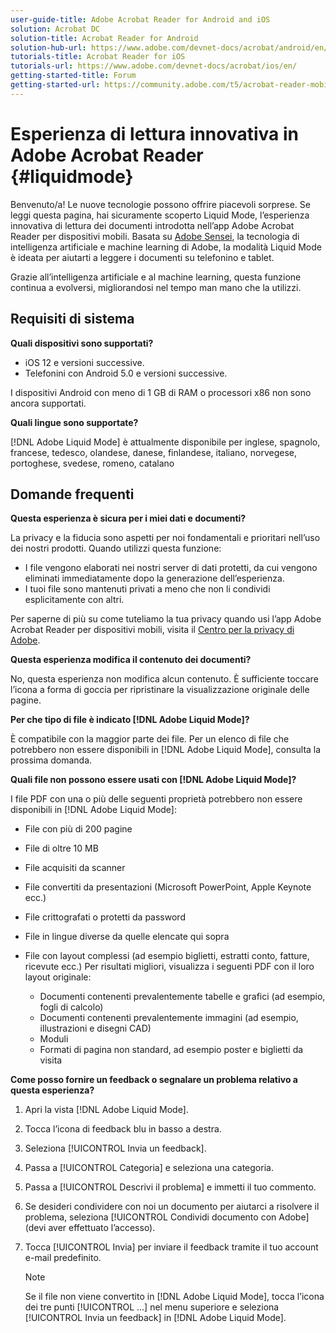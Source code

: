 ```yaml
---
user-guide-title: Adobe Acrobat Reader for Android and iOS
solution: Acrobat DC
solution-title: Acrobat Reader for Android
solution-hub-url: https://www.adobe.com/devnet-docs/acrobat/android/en/
tutorials-title: Acrobat Reader for iOS
tutorials-url: https://www.adobe.com/devnet-docs/acrobat/ios/en/
getting-started-title: Forum
getting-started-url: https://community.adobe.com/t5/acrobat-reader-mobile/bd-p/acrobat-reader-mobile?page=1&sort=latest_replies&filter=all
---
```


# Esperienza di lettura innovativa in Adobe Acrobat Reader {#liquidmode}

Benvenuto/a! Le nuove tecnologie possono offrire piacevoli sorprese. Se leggi questa pagina, hai sicuramente scoperto Liquid Mode, l’esperienza innovativa di lettura dei documenti introdotta nell’app Adobe Acrobat Reader per dispositivi mobili. Basata su [Adobe Sensei](https://www.adobe.com/it/sensei.html), la tecnologia di intelligenza artificiale e machine learning di Adobe, la modalità Liquid Mode è ideata per aiutarti a leggere i documenti su telefonino e tablet.

Grazie all’intelligenza artificiale e al machine learning, questa funzione continua a evolversi, migliorandosi nel tempo man mano che la utilizzi.

## Requisiti di sistema

**Quali dispositivi sono supportati?**

* iOS 12 e versioni successive.
* Telefonini con Android 5.0 e versioni successive. 

I dispositivi Android con meno di 1 GB di RAM o processori x86 non sono ancora supportati.

**Quali lingue sono supportate?**

[!DNL Adobe Liquid Mode] è attualmente disponibile per inglese, spagnolo, francese, tedesco, olandese, danese, finlandese, italiano, norvegese, portoghese, svedese, romeno, catalano

## Domande frequenti

**Questa esperienza è sicura per i miei dati e documenti?**

La privacy e la fiducia sono aspetti per noi fondamentali e prioritari nell’uso dei nostri prodotti. Quando utilizzi questa funzione:

* I file vengono elaborati nei nostri server di dati protetti, da cui vengono eliminati immediatamente dopo la generazione dell’esperienza.
* I tuoi file sono mantenuti privati a meno che non li condividi esplicitamente con altri.

Per saperne di più su come tuteliamo la tua privacy quando usi l’app Adobe Acrobat Reader per dispositivi mobili, visita il [Centro per la privacy di Adobe](https://www.adobe.com/it/privacy.html).

**Questa esperienza modifica il contenuto dei documenti?**

No, questa esperienza non modifica alcun contenuto. È sufficiente toccare l’icona a forma di goccia per ripristinare la visualizzazione originale delle pagine.

**Per che tipo di file è indicato [!DNL Adobe Liquid Mode]?**

È compatibile con la maggior parte dei file. Per un elenco di file che potrebbero non essere disponibili in [!DNL Adobe Liquid Mode], consulta la prossima domanda. 

**Quali file non possono essere usati con [!DNL Adobe Liquid Mode]?**

I file PDF con una o più delle seguenti proprietà potrebbero non essere disponibili in [!DNL Adobe Liquid Mode]:

* File con più di 200 pagine
* File di oltre 10 MB
* File acquisiti da scanner
* File convertiti da presentazioni (Microsoft PowerPoint, Apple Keynote ecc.)
* File crittografati o protetti da password
* File in lingue diverse da quelle elencate qui sopra
* File con layout complessi (ad esempio biglietti, estratti conto, fatture, ricevute ecc.) Per risultati migliori, visualizza i seguenti PDF con il loro layout originale:

    * Documenti contenenti prevalentemente tabelle e grafici (ad esempio, fogli di calcolo)
    * Documenti contenenti prevalentemente immagini (ad esempio, illustrazioni e disegni CAD)
    * Moduli
    * Formati di pagina non standard, ad esempio poster e biglietti da visita

**Come posso fornire un feedback o segnalare un problema relativo a questa esperienza?**

1. Apri la vista [!DNL Adobe Liquid Mode].
1. Tocca l’icona di feedback blu in basso a destra.
1. Seleziona [!UICONTROL Invia un feedback].
1. Passa a [!UICONTROL Categoria] e seleziona una categoria.
1. Passa a [!UICONTROL Descrivi il problema] e immetti il tuo commento.
1. Se desideri condividere con noi un documento per aiutarci a risolvere il problema, seleziona [!UICONTROL Condividi documento con Adobe] (devi aver effettuato l’accesso).
1. Tocca [!UICONTROL Invia] per inviare il feedback tramite il tuo account e-mail predefinito.

   >[!NOTE]
   >
   >Se il file non viene convertito in [!DNL Adobe Liquid Mode], tocca l’icona dei tre punti [!UICONTROL ...] nel menu superiore e seleziona [!UICONTROL Invia un feedback] in [!DNL Adobe Liquid Mode].
